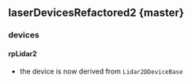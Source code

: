 laserDevicesRefactored2 {master}
----------------------

### devices

#### rpLidar2
* the device is now derived from `Lidar2DDeviceBase`

